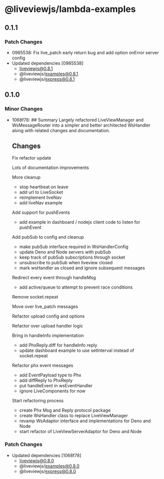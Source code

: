 # @liveviewjs/lambda-examples

## 0.1.1

### Patch Changes

- 0985538: Fix live_patch early return bug and add option onError server config
- Updated dependencies [0985538]
  - liveviewjs@0.8.1
  - @liveviewjs/examples@0.8.1
  - @liveviewjs/express@0.8.1

## 0.1.0

### Minor Changes

- 1068f78: ## Summary
  Largely refactored LiveViewManager and WsMessageRouter into a simpler and better architected WsHandler along with related changes and documentation.

  ## Changes

  Fix refactor update

  Lots of documentation improvements

  More cleanup

  - stop heartbeat on leave
  - add url to LiveSocket
  - reimplement liveNav
  - add liveNav example

  Add support for pushEvents

  - add example in dashboard / nodejs client code to listen for pushEvent

  Add pubSub to config and cleanup

  - make pubSub interface required in WsHandlerConfig
  - update Deno and Node servers with pubSub
  - keep track of pubSub subscriptions through socket
  - unsubscribe to pubSub when liveview closed
  - mark wsHandler as closed and ignore subsequent messages

  Redirect every event through handleMsg

  - add active/queue to attempt to prevent race conditions

  Remove socket.repeat

  Move over live_patch messages

  Refactor upload config and options

  Refactor over upload handler logic

  Bring in handleInfo implementation

  - add PhxReply.diff for handleInfo reply
  - update dashboard example to use setInterval instead of socket.repeat

  Refactor phx event messages

  - add EventPayload type to Phx
  - add diffReply to PhxReply
  - put handleEvent in wsEventHandler
  - ignore LiveComponents for now

  Start refactoring process

  - create Phx Msg and Reply protocol package
  - create WsHandler class to replace LiveViewManager
  - revamp WsAdaptor interface and implementations for Deno and Node
  - start refactor of LiveViewServerAdaptor for Deno and Node

### Patch Changes

- Updated dependencies [1068f78]
  - liveviewjs@0.8.0
  - @liveviewjs/examples@0.8.0
  - @liveviewjs/express@0.8.0
